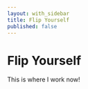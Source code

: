 ```yaml
---
layout: with_sidebar
title: Flip Yourself
published: false
---
```


<h1>Flip Yourself</h1>
This is where I work now!
